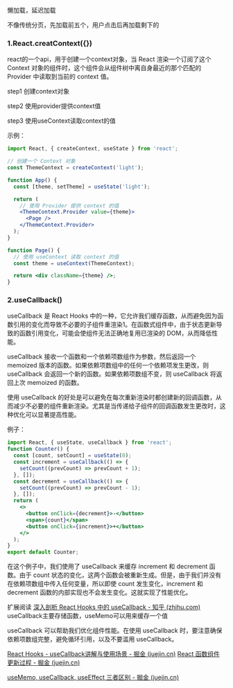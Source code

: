 
懒加载，延迟加载

不像传统分页，先加载前五个，用户点击后再加载剩下的

### 1.React.creatContext({})
react的一个api，用于创建一个context对象，当 React 渲染一个订阅了这个 Context 对象的组件时，这个组件会从组件树中离自身最近的那个匹配的 Provider 中读取到当前的 context 值。

step1 创建context对象

step2 使用provider提供context值

step3 使用useContext读取context的值

示例：
```jsx
import React, { createContext, useState } from 'react';

// 创建一个 Context 对象
const ThemeContext = createContext('light');

function App() {
  const [theme, setTheme] = useState('light');

  return (
    // 使用 Provider 提供 context 的值
    <ThemeContext.Provider value={theme}>
      <Page />
    </ThemeContext.Provider>
  );
}

function Page() {
  // 使用 useContext 读取 context 的值
  const theme = useContext(ThemeContext);

  return <div className={theme} />;
}
```


### 2.useCallback()

useCallback 是 React Hooks 中的一种，它允许我们缓存函数，从而避免因为函数引用的变化而导致不必要的子组件重渲染1。在函数式组件中，由于状态更新导致的函数引用变化，可能会使组件无法正确地复用已渲染的 DOM，从而降低性能。

useCallback 接收一个函数和一个依赖项数组作为参数，然后返回一个 memoized 版本的函数。如果依赖项数组中的任何一个依赖项发生更改，则 useCallback 会返回一个新的函数。如果依赖项数组不变，则 useCallback 将返回上次 memoized 的函数。

使用 useCallback 的好处是可以避免在每次重新渲染时都创建新的回调函数，从而减少不必要的组件重新渲染。尤其是当传递给子组件的回调函数发生更改时，这种优化可以显著提高性能。

例子：
```jsx
import React, { useState, useCallback } from 'react';
function Counter() {  
  const [count, setCount] = useState(0);
  const increment = useCallback(() => {  
    setCount((prevCount) => prevCount + 1);  
  }, []);
  const decrement = useCallback(() => {  
    setCount((prevCount) => prevCount - 1);  
  }, []);
  return (  
    <>  
      <button onClick={decrement}>-</button>  
      <span>{count}</span>  
      <button onClick={increment}>+</button>  
    </>  
  );  
}
export default Counter;  
```

在这个例子中，我们使用了 useCallback 来缓存 increment 和 decrement 函数。由于 count 状态的变化，这两个函数会被重新生成。但是，由于我们并没有在依赖项数组中传入任何变量，所以即使 count 发生变化，increment 和 decrement 函数的内部实现也不会发生变化。这就实现了性能优化。

扩展阅读
[深入剖析 React Hooks 中的 useCallback - 知乎 (zhihu.com)](https://zhuanlan.zhihu.com/p/665759859)
useCallback主要存储函数，useMemo可以用来缓存一个值

useCallback 可以帮助我们优化组件性能。在使用 useCallback 时，要注意确保依赖项数组完整，避免循环引用，以及不要滥用 useCallback。

[React Hooks - useCallback讲解与使用场景 - 掘金 (juejin.cn)](https://juejin.cn/post/7229573641371942971)
[React 函数组件更新过程 - 掘金 (juejin.cn)](https://juejin.cn/post/7225178562549415994)

[useMemo, useCallback, useEffect 三者区别 - 掘金 (juejin.cn)](https://juejin.cn/post/7008433550307360798)